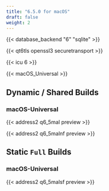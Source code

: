 ```yaml
---
title: "6.5.0 for macOS"
draft: false
weight: 2
---
```


{{< database_backend "6" "sqlite" >}}

{{< qt6tls openssl3 securetransport >}}

{{< icu 6 >}}

{{< macOS_Universal >}}

## Dynamic / Shared Builds

### macOS-Universal

{{< address2 q6_5mal preview >}}

{{< address2 q6_5malnf preview >}}

## Static `Full` Builds

### macOS-Universal

{{< address2 q6_5malsf preview >}}
